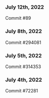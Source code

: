### July 12th, 2022

Commit #89

### July 8th, 2022

Commit #294081

### July 5th, 2022

Commit #314353


### July 4th, 2022

Commit #72281
